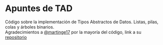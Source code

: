 # Apuntes de TAD  
Código sobre la implementación de Tipos Abstractos de Datos. Listas, pilas,
colas y árboles binarios.  
Agradecimientos a [@martinge17](https://github.com/martinge17) por la mayoría del código, link a su [repositorio](https://github.com/martinge17/C_ADTs)
